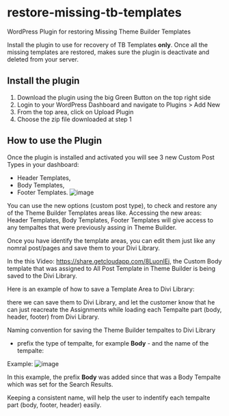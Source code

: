 # restore-missing-tb-templates
WordPress Plugin for restoring Missing Theme Builder Templates

Install the plugin to use for recovery of TB Templates **only**. Once all the missing templates are restored, makes sure the plugin is deactivate and deleted from your server.

## Install the plugin
1. Download the plugin using the big Green Button on the top right side
2. Login to your WordPress Dashboard and navigate to Plugins > Add New
3. From the top area, click on Upload Plugin
4. Choose the zip file downloaded at step 1 

## How to use the Plugin
Once the plugin is installed and activated you will see 3 new Custom Post Types in your dashboard:
- Header Templates, 
- Body Templates, 
- Footer Templates.
![image](https://user-images.githubusercontent.com/1719735/119341471-78a60b80-bc9c-11eb-902c-7da1b9e373dd.png)

You can use the new options (custom post type), to check and restore any of the Theme Builder Templates areas like. Accessing the new areas: Header Templates, Body Templates, Footer Templates will give access to any tempaltes that were previously assing in Theme Builder. 

Once you have identify the template areas, you can edit them just like any nomral post/pages and save them to your Divi Library. 

In the this Video: https://share.getcloudapp.com/8LuonlEj, the Custom Body template that was assigned to All Post Template in Theme Builder is being saved to the Divi Library. 

Here is an example of how to save a Template Area to Divi Library: 




there we can save them to Divi Library, and let the customer know that he can just reacreate the Assignments while loading each Tempalte part (body, header, footer) from Divi Library.

Naming convention for saving the Theme Builder tempaltes to Divi Library
- prefix the type of tempalte, for example **Body** -  and the name of the tempalte:

Example:
![image](https://user-images.githubusercontent.com/1719735/122015625-ee4b5600-cdc8-11eb-87df-98059211f978.png)

In this example, the prefix **Body** was added since that was a Body Tempalte which was set for the Search Results.

Keeping a consistent name, will help the user to indentify each tempalte part (body, footer, header) easily.
